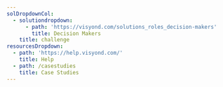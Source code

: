 ```yaml
---
solDropdownCol:
  - solutiondropdown:
      - path: 'https://visyond.com/solutions_roles_decision-makers'
        title: Decision Makers
    title: challenge
resourcesDropdown:
  - path: 'https://help.visyond.com/'
    title: Help
  - path: /casestudies
    title: Case Studies
---
```


